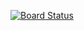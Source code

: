 [![Board Status](https://dev.azure.com/lokesh-ALMRundown/d6106ce4-326d-4bff-9c7c-0ed6cc647499/e16a6250-f64f-4b0d-8b71-31788064735f/_apis/work/boardbadge/51c74132-9db1-4ea2-b23a-807ed4c04df8)](https://dev.azure.com/lokesh-ALMRundown/d6106ce4-326d-4bff-9c7c-0ed6cc647499/_boards/board/t/e16a6250-f64f-4b0d-8b71-31788064735f/Microsoft.RequirementCategory)